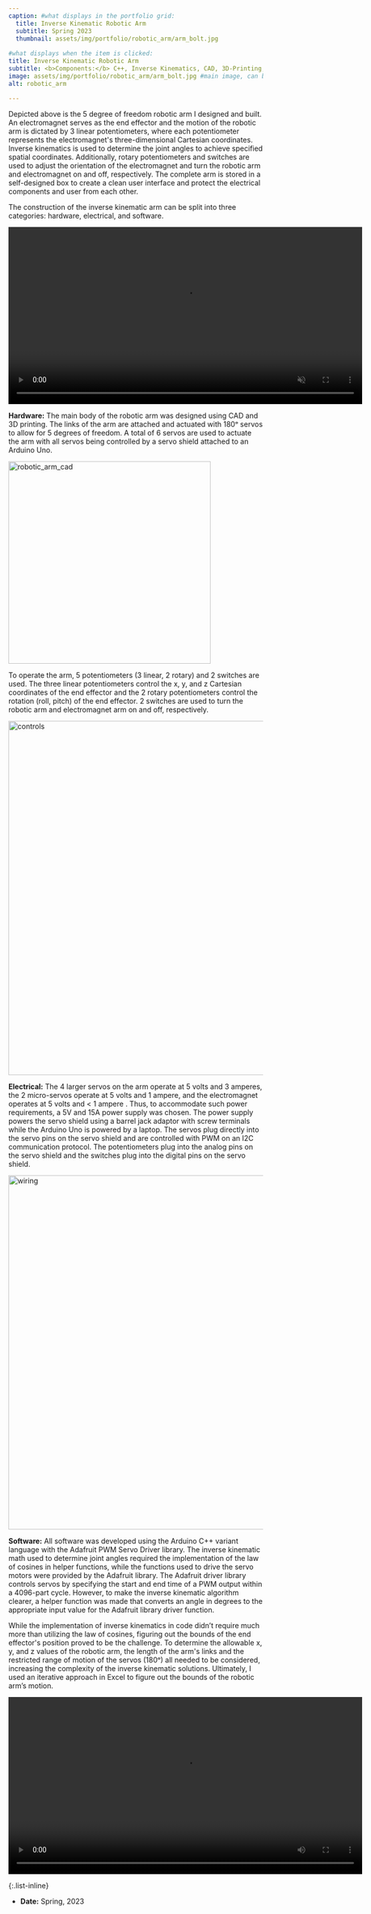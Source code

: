 ```yaml
---
caption: #what displays in the portfolio grid:
  title: Inverse Kinematic Robotic Arm
  subtitle: Spring 2023
  thumbnail: assets/img/portfolio/robotic_arm/arm_bolt.jpg
  
#what displays when the item is clicked:
title: Inverse Kinematic Robotic Arm
subtitle: <b>Components:</b> C++, Inverse Kinematics, CAD, 3D-Printing, Laser Cutting, Soldering 
image: assets/img/portfolio/robotic_arm/arm_bolt.jpg #main image, can be a link or a file in assets/img/portfolio
alt: robotic_arm

---
```

Depicted above is the 5 degree of freedom robotic arm I designed and built. An electromagnet serves as the end effector and the motion of the robotic arm is dictated by 3 linear potentiometers, where each potentiometer represents the electromagnet's three-dimensional Cartesian coordinates. Inverse kinematics is used to determine the joint angles to achieve specified spatial coordinates. Additionally, rotary potentiometers and switches are used to adjust the orientation of the electromagnet and turn the robotic arm and electromagnet on and off, respectively. The complete arm is stored in a self-designed box to create a clean user interface and protect the electrical components and user from each other.

The construction of the inverse kinematic arm can be split into three categories: hardware, electrical, and software.

<video width="700" autoplay loop controls muted> <source src="assets/img/portfolio/robotic_arm/arm_explode_collapse.mp4" type="video/mp4"> </video>  

**Hardware:** The main body of the robotic arm was designed using CAD and 3D printing. The links of the arm are attached and actuated with 180ᵒ servos to allow for 5 degrees of freedom. A total of 6 servos are used to actuate the arm with all servos being controlled by a servo shield attached to an Arduino Uno.

<img src="assets/img/portfolio/robotic_arm/robotic_arm_cad.png" alt="robotic_arm_cad" width="400"/>

To operate the arm, 5 potentiometers (3 linear, 2 rotary) and 2 switches are used. The three linear potentiometers control the x, y, and z Cartesian coordinates of the end effector and the 2 rotary potentiometers control the rotation (roll, pitch) of the end effector. 2 switches are used to turn the robotic arm and electromagnet arm on and off, respectively.

<img src="assets/img/portfolio/robotic_arm/controls.jpg" alt="controls" width="700"/>

**Electrical:** The 4 larger servos on the arm operate at 5 volts and 3 amperes, the 2 micro-servos operate at 5 volts and 1 ampere, and the electromagnet operates at 5 volts and < 1 ampere . Thus, to accommodate such power requirements, a 5V and 15A power supply was chosen. The power supply powers the servo shield using a barrel jack adaptor with screw terminals while the Arduino Uno is powered by a laptop. The servos plug directly into the servo pins on the servo shield and are controlled with PWM on an I2C communication protocol. The potentiometers plug into the analog pins on the servo shield and the switches plug into the digital pins on the servo shield.

<img src="assets/img/portfolio/robotic_arm/complete_wiring.jpg" alt="wiring" width="700"/>

**Software:** All software was developed using the Arduino C++ variant language with the Adafruit PWM Servo Driver library. The inverse kinematic math used to determine joint angles required the implementation of the law of cosines in helper functions, while the functions used to drive the servo motors were provided by the Adafruit library. The Adafruit driver library controls servos by specifying the start and end time of a PWM output within a 4096-part cycle. However, to make the inverse kinematic algorithm clearer, a helper function was made that converts an angle in degrees to the appropriate input value for the Adafruit library driver function.

While the implementation of inverse kinematics in code didn’t require much more than utilizing the law of cosines, figuring out the bounds of the end effector's position proved to be the challenge. To determine the allowable x, y, and z values of the robotic arm, the length of the arm's links and the restricted range of motion of the servos (180ᵒ) all needed to be considered, increasing the complexity of the inverse kinematic solutions. Ultimately, I used an iterative approach in Excel to figure out the bounds of the robotic arm’s motion.

<video width="700" controls> <source src="assets/img/portfolio/robotic_arm/robotic_arm_video.mp4" type="video/mp4"> </video>  


{:.list-inline} 
- **Date:** Spring, 2023
